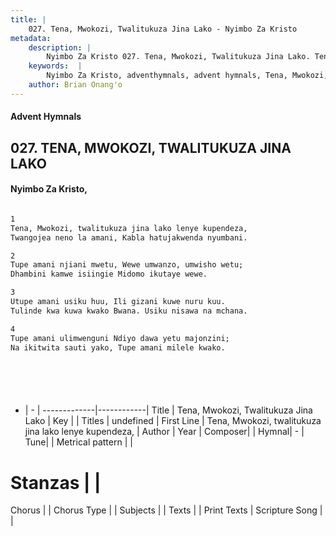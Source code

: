 ```yaml
---
title: |
    027. Tena, Mwokozi, Twalitukuza Jina Lako - Nyimbo Za Kristo
metadata:
    description: |
        Nyimbo Za Kristo 027. Tena, Mwokozi, Twalitukuza Jina Lako. Tena, Mwokozi, twalitukuza jina lako lenye kupendeza, Twangojea neno la amani, Kabla hatujakwenda nyumbani.  
    keywords:  |
        Nyimbo Za Kristo, adventhymnals, advent hymnals, Tena, Mwokozi, Twalitukuza Jina Lako, Tena, Mwokozi, twalitukuza jina lako lenye kupendeza,. 
    author: Brian Onang'o
---
```


#### Advent Hymnals
## 027. TENA, MWOKOZI, TWALITUKUZA JINA LAKO
####  Nyimbo Za Kristo,

```txt

1
Tena, Mwokozi, twalitukuza jina lako lenye kupendeza,
Twangojea neno la amani, Kabla hatujakwenda nyumbani.

2
Tupe amani njiani mwetu, Wewe umwanzo, umwisho wetu;
Dhambini kamwe isiingie Midomo ikutaye wewe.

3
Utupe amani usiku huu, Ili gizani kuwe nuru kuu.
Tulinde kwa kuwa kwako Bwana. Usiku nisawa na mchana.

4
Tupe amani ulimwenguni Ndiyo dawa yetu majonzini;
Na ikitwita sauti yako, Tupe amani milele kwako.







```

- |   -  |
-------------|------------|
Title | Tena, Mwokozi, Twalitukuza Jina Lako |
Key |  |
Titles | undefined |
First Line | Tena, Mwokozi, twalitukuza jina lako lenye kupendeza, |
Author | 
Year | 
Composer| |
Hymnal|  - |
Tune|  |
Metrical pattern | |
# Stanzas |  |
Chorus |  |
Chorus Type |  |
Subjects | |
Texts |  |
Print Texts | 
Scripture Song |  |
    
